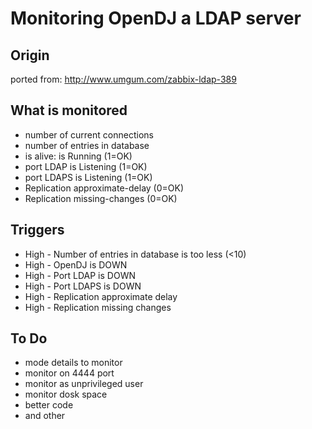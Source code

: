# Monitoring OpenDJ a LDAP server

## Origin
ported from: http://www.umgum.com/zabbix-ldap-389

## What is monitored
- number of current connections
- number of entries in database
- is alive: is Running (1=OK)
- port LDAP is Listening (1=OK)
- port LDAPS is Listening (1=OK)
- Replication approximate-delay (0=OK)
- Replication missing-changes (0=OK)

## Triggers
- High - Number of entries in database is too less (<10)
- High - OpenDJ is DOWN
- High - Port LDAP is DOWN
- High - Port LDAPS is DOWN
- High - Replication approximate delay
- High - Replication missing changes

## To Do
- mode details to monitor
- monitor on 4444 port
- monitor as unprivileged user
- monitor dosk space
- better code
- and other
